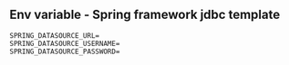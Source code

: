 ## Env variable - Spring framework jdbc template

```
SPRING_DATASOURCE_URL=
SPRING_DATASOURCE_USERNAME=
SPRING_DATASOURCE_PASSWORD=
```